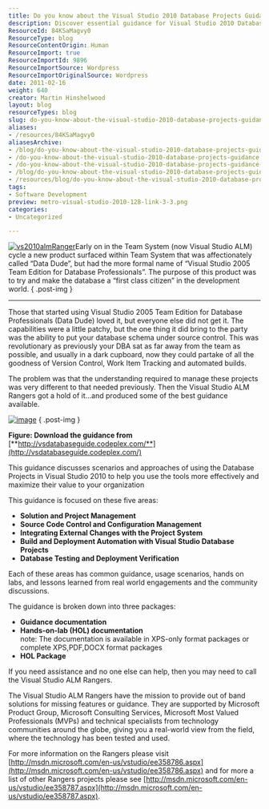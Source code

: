 ```yaml
---
title: Do you know about the Visual Studio 2010 Database Projects Guidance?
description: Discover essential guidance for Visual Studio 2010 Database Projects, enhancing your team's database management and deployment strategies. Unlock your potential!
ResourceId: 84KSaMagvy0
ResourceType: blog
ResourceContentOrigin: Human
ResourceImport: true
ResourceImportId: 9896
ResourceImportSource: Wordpress
ResourceImportOriginalSource: Wordpress
date: 2011-02-16
weight: 640
creator: Martin Hinshelwood
layout: blog
resourceTypes: blog
slug: do-you-know-about-the-visual-studio-2010-database-projects-guidance
aliases:
- /resources/84KSaMagvy0
aliasesArchive:
- /blog/do-you-know-about-the-visual-studio-2010-database-projects-guidance
- /do-you-know-about-the-visual-studio-2010-database-projects-guidance
- /do-you-know-about-the-visual-studio-2010-database-projects-guidance-
- /blog/do-you-know-about-the-visual-studio-2010-database-projects-guidance-
- /resources/blog/do-you-know-about-the-visual-studio-2010-database-projects-guidance
tags:
- Software Development
preview: metro-visual-studio-2010-128-link-3-3.png
categories:
- Uncategorized

---
```

[![vs2010almRanger](images/Do-you-know-about-the-Visual-Studio-2010_D160-vs2010almRanger_thumb-1-2-2.png)](http://blog.hinshelwood.com/files/2011/05/GWB-Windows-Live-Writer-Do-you-know-about-the-Visual-Studio-2010_D160-vs2010almRanger_2.png)Early on in the Team System (now Visual Studio ALM) cycle a new product surfaced within Team System that was affectionately called “Data Dude”, but had the more formal name of “Visual Studio 2005 Team Edition for Database Professionals”. The purpose of this product was to try and make the database a “first class citizen” in the development world.
{ .post-img }

---

Those that started using Visual Studio 2005 Team Edition for Database Professionals (Data Dude) loved it, but everyone else did not get it. The capabilities were a little patchy, but the one thing it did bring to the party was the ability to put your database schema under source control. This was revolutionary as previously your DBA sat as far away from the team as possible, and usually in a dark cupboard, now they could partake of all the goodness of Version Control, Work Item Tracking and automated builds.

The problem was that the understanding required to manage these projects was very different to that needed previously. Then the Visual Studio ALM Rangers got a hold of it…and produced some of the best guidance available.

[![image](images/Do-you-know-about-the-Visual-Studio-2010_D160-image_thumb-1-1.png)](http://blog.hinshelwood.com/files/2011/05/GWB-Windows-Live-Writer-Do-you-know-about-the-Visual-Studio-2010_D160-image_2.png)
{ .post-img }

**Figure: Download the guidance from** [**http://vsdatabaseguide.codeplex.com/**](http://vsdatabaseguide.codeplex.com/)

This guidance discusses scenarios and approaches of using the Database Projects in Visual Studio 2010 to help you use the tools more effectively and maximize their value to your organization

This guidance is focused on these five areas:

- **Solution and Project Management**
- **Source Code Control and Configuration Management**
- **Integrating External Changes with the Project System**
- **Build and Deployment Automation with Visual Studio Database Projects**
- **Database Testing and Deployment Verification**

Each of these areas has common guidance, usage scenarios, hands on labs, and lessons learned from real world engagements and the community discussions.

The guidance is broken down into three packages:

- **Guidance documentation**
- **Hands-on-lab (HOL) documentation**  
   note: The documentation is available in XPS-only format packages or complete XPS,PDF,DOCX format packages
- **HOL Package**

If you need assistance and no one else can help, then you may need to call the Visual Studio ALM Rangers.

The Visual Studio ALM Rangers have the mission to provide out of band solutions for missing features or guidance. They are supported by Microsoft Product Group, Microsoft Consulting Services, Microsoft Most Valued Professionals (MVPs) and technical specialists from technology communities around the globe, giving you a real-world view from the field, where the technology has been tested and used.

For more information on the Rangers please visit [http://msdn.microsoft.com/en-us/vstudio/ee358786.aspx](http://msdn.microsoft.com/en-us/vstudio/ee358786.aspx) and for more a list of other Rangers projects please see [http://msdn.microsoft.com/en-us/vstudio/ee358787.aspx](http://msdn.microsoft.com/en-us/vstudio/ee358787.aspx).
